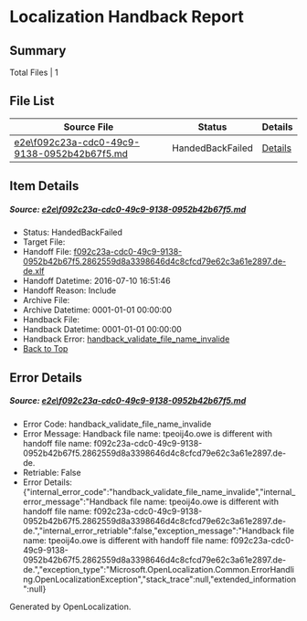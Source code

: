# <a name='report-top'></a> Localization Handback Report

## Summary
 Total Files | 1

## File List
 Source File | Status | Details 
 ----------- | ------ | ------- 
 [e2e\f092c23a-cdc0-49c9-9138-0952b42b67f5.md](https://github.com/OpenLocalizationTestOrg/oltest/blob/40dd827b7066cea238c1ff3764cad51599be63ca/e2e/f092c23a-cdc0-49c9-9138-0952b42b67f5.md) | HandedBackFailed | [Details](#a534ab70bd34820e69d30695c8bdfaf781eb90262)

## Item Details
##### <a name='a534ab70bd34820e69d30695c8bdfaf781eb90262'></a> Source: [e2e\f092c23a-cdc0-49c9-9138-0952b42b67f5.md](https://github.com/OpenLocalizationTestOrg/oltest/blob/40dd827b7066cea238c1ff3764cad51599be63ca/e2e/f092c23a-cdc0-49c9-9138-0952b42b67f5.md)
* Status: HandedBackFailed
* Target File: 
* Handoff File: [f092c23a-cdc0-49c9-9138-0952b42b67f5.2862559d8a3398646d4c8cfcd79e62c3a61e2897.de-de.xlf](https://github.com/OpenLocalizationTestOrg/olhandoff-e2e/blob/97eba9a5ec5b25cb6fbed9df720607fbae4eadf2/ol-handoff/OpenLocalizationTestOrg/oltest-dede-fly/ci/ht/f092c23a-cdc0-49c9-9138-0952b42b67f5.2862559d8a3398646d4c8cfcd79e62c3a61e2897.de-de.xlf)
* Handoff Datetime: 2016-07-10 16:51:46
* Handoff Reason: Include
* Archive File: 
* Archive Datetime: 0001-01-01 00:00:00
* Handback File: 
* Handback Datetime: 0001-01-01 00:00:00
* Handback Error: [handback_validate_file_name_invalide](#a534ab70bd34820e69d30695c8bdfaf781eb90262handback_validate_file_name_invalide)
* [Back to Top](#report-top)


## Error Details
##### <a name='a534ab70bd34820e69d30695c8bdfaf781eb90262handback_validate_file_name_invalide'></a> Source: [e2e\f092c23a-cdc0-49c9-9138-0952b42b67f5.md](#a534ab70bd34820e69d30695c8bdfaf781eb90262)
* Error Code: handback_validate_file_name_invalide
* Error Message: Handback file name: tpeoij4o.owe is different with handoff file name: f092c23a-cdc0-49c9-9138-0952b42b67f5.2862559d8a3398646d4c8cfcd79e62c3a61e2897.de-de.
* Retriable: False
* Error Details: {"internal_error_code":"handback_validate_file_name_invalide","internal_error_message":"Handback file name: tpeoij4o.owe is different with handoff file name: f092c23a-cdc0-49c9-9138-0952b42b67f5.2862559d8a3398646d4c8cfcd79e62c3a61e2897.de-de.","internal_error_retriable":false,"exception_message":"Handback file name: tpeoij4o.owe is different with handoff file name: f092c23a-cdc0-49c9-9138-0952b42b67f5.2862559d8a3398646d4c8cfcd79e62c3a61e2897.de-de.","exception_type":"Microsoft.OpenLocalization.Common.ErrorHandling.OpenLocalizationException","stack_trace":null,"extended_information":null}


Generated by OpenLocalization.
